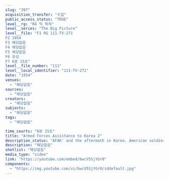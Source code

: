 ```yaml
---
slug: "397"
acquisition_transfer: "수집"
public_access_status: "TRUE"
level__rg: "R4 빅 픽쳐"
level__series: "The Big Picture"
level__file: "F1 RG 111-TV-271
F2 1954
F3 해당없음
F4 해당없음
F5 해당없음
F6 유성
F7 6분 15초"
level__file_number: "111"
level__local_identifier: "111-TV-271"
date: "1954"
venues: 
  - "해당없음"
sources: 
  - "해당없음"
creators: 
  - "해당없음"
subjects: 
  - "해당없음"
tags: 
  - "해당없음"

time_courts: "6분 15초"
title: "Armed Forces Assistance to Korea 2"
description_status: "AFAK' and the aftermath in Korea. American soldiers demonstrate their willingness to help a country make a comeback."
description: "해당없음"
shotlist: "해당없음"
media_type: "video"
link: "https://youtube.com/embed/bwcV5SjYGr0"
components: 
  - "https://img.youtube.com/vi/bwcV5SjYGr0/sddefault.jpg"
---
```

